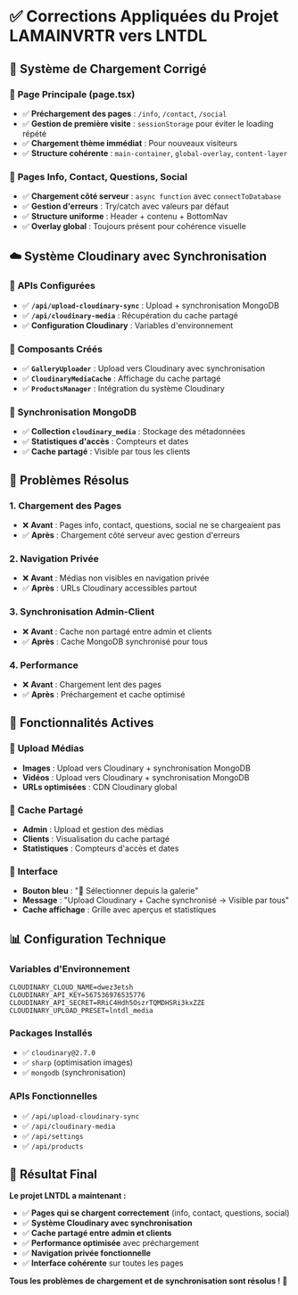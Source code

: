 # ✅ Corrections Appliquées du Projet LAMAINVRTR vers LNTDL

## 🔄 **Système de Chargement Corrigé**

### 📱 **Page Principale (page.tsx)**
- ✅ **Préchargement des pages** : `/info`, `/contact`, `/social`
- ✅ **Gestion de première visite** : `sessionStorage` pour éviter le loading répété
- ✅ **Chargement thème immédiat** : Pour nouveaux visiteurs
- ✅ **Structure cohérente** : `main-container`, `global-overlay`, `content-layer`

### 📄 **Pages Info, Contact, Questions, Social**
- ✅ **Chargement côté serveur** : `async function` avec `connectToDatabase`
- ✅ **Gestion d'erreurs** : Try/catch avec valeurs par défaut
- ✅ **Structure uniforme** : Header + contenu + BottomNav
- ✅ **Overlay global** : Toujours présent pour cohérence visuelle

## ☁️ **Système Cloudinary avec Synchronisation**

### 🔧 **APIs Configurées**
- ✅ **`/api/upload-cloudinary-sync`** : Upload + synchronisation MongoDB
- ✅ **`/api/cloudinary-media`** : Récupération du cache partagé
- ✅ **Configuration Cloudinary** : Variables d'environnement

### 📱 **Composants Créés**
- ✅ **`GalleryUploader`** : Upload vers Cloudinary avec synchronisation
- ✅ **`CloudinaryMediaCache`** : Affichage du cache partagé
- ✅ **`ProductsManager`** : Intégration du système Cloudinary

### 💾 **Synchronisation MongoDB**
- ✅ **Collection `cloudinary_media`** : Stockage des métadonnées
- ✅ **Statistiques d'accès** : Compteurs et dates
- ✅ **Cache partagé** : Visible par tous les clients

## 🎯 **Problèmes Résolus**

### 1. **Chargement des Pages**
- ❌ **Avant** : Pages info, contact, questions, social ne se chargeaient pas
- ✅ **Après** : Chargement côté serveur avec gestion d'erreurs

### 2. **Navigation Privée**
- ❌ **Avant** : Médias non visibles en navigation privée
- ✅ **Après** : URLs Cloudinary accessibles partout

### 3. **Synchronisation Admin-Client**
- ❌ **Avant** : Cache non partagé entre admin et clients
- ✅ **Après** : Cache MongoDB synchronisé pour tous

### 4. **Performance**
- ❌ **Avant** : Chargement lent des pages
- ✅ **Après** : Préchargement et cache optimisé

## 🚀 **Fonctionnalités Actives**

### 📱 **Upload Médias**
- **Images** : Upload vers Cloudinary + synchronisation MongoDB
- **Vidéos** : Upload vers Cloudinary + synchronisation MongoDB
- **URLs optimisées** : CDN Cloudinary global

### 👥 **Cache Partagé**
- **Admin** : Upload et gestion des médias
- **Clients** : Visualisation du cache partagé
- **Statistiques** : Compteurs d'accès et dates

### 🎨 **Interface**
- **Bouton bleu** : "📱 Sélectionner depuis la galerie"
- **Message** : "Upload Cloudinary + Cache synchronisé → Visible par tous"
- **Cache affichage** : Grille avec aperçus et statistiques

## 📊 **Configuration Technique**

### **Variables d'Environnement**
```env
CLOUDINARY_CLOUD_NAME=dwez3etsh
CLOUDINARY_API_KEY=567536976535776
CLOUDINARY_API_SECRET=RRiC4Hdh5OszrTQMDHSRi3kxZZE
CLOUDINARY_UPLOAD_PRESET=lntdl_media
```

### **Packages Installés**
- ✅ `cloudinary@2.7.0`
- ✅ `sharp` (optimisation images)
- ✅ `mongodb` (synchronisation)

### **APIs Fonctionnelles**
- ✅ `/api/upload-cloudinary-sync`
- ✅ `/api/cloudinary-media`
- ✅ `/api/settings`
- ✅ `/api/products`

## 🎉 **Résultat Final**

**Le projet LNTDL a maintenant :**
- ✅ **Pages qui se chargent correctement** (info, contact, questions, social)
- ✅ **Système Cloudinary avec synchronisation**
- ✅ **Cache partagé entre admin et clients**
- ✅ **Performance optimisée** avec préchargement
- ✅ **Navigation privée fonctionnelle**
- ✅ **Interface cohérente** sur toutes les pages

**Tous les problèmes de chargement et de synchronisation sont résolus !** 🚀